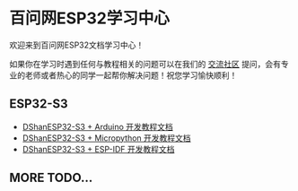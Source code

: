 # 百问网ESP32学习中心

欢迎来到百问网ESP32文档学习中心！

如果你在学习时遇到任何与教程相关的问题可以在我们的 [交流社区](https://forums.100ask.net/) 提问，会有专业的老师或者热心的同学一起帮你解决问题！祝您学习愉快顺利！

## ESP32-S3

- [DShanESP32-S3 + Arduino 开发教程文档](DShanESP32-S3/Arduino/chapter1.md)
- [DShanESP32-S3 + Micropython 开发教程文档](DShanESP32-S3/Micropython/chapter1.md)
- [DShanESP32-S3 + ESP-IDF 开发教程文档](DShanESP32-S3/ESP-IDF/chapter1.md)

## MORE TODO...
